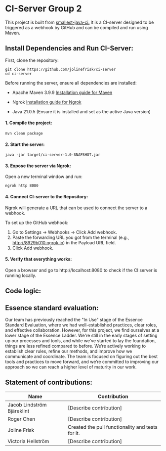 # CI-Server Group 2
This project is built from [smallest-java-ci.](https://github.com/KTH-DD2480/smallest-java-ci)
It is a CI-server designed to be triggered as a webhook by GitHub and can be compiled and run using Maven.



## Install Dependencies and Run CI-Server:


First, clone the repository:
```
git clone https://github.com/jolinefrisk/ci-server
cd ci-server
```


Before running the server, ensure all dependencies are installed:

* Apache Maven 3.9.9
[Installation guide for Maven](https://maven.apache.org/install.html)

* Ngrok
[Installation guide for Ngrok](https://ngrok.com/docs/guides/device-gateway/linux/)

* Java 21.0.5 (Ensure it is installed and set as the active Java version)

#### 1. Compile the project:

```
mvn clean package
```

#### 2. Start the server:

```
java -jar target/ci-server-1.0-SNAPSHOT.jar
```

#### 3. Expose the server via Ngrok:

Open a new terminal window and run:

```
ngrok http 8080
```

#### 4. Connect CI-server to the Repository:

Ngrok will generate a URL that can be used to connect the server to a webhook.

To set up the GitHub webhook:
1. Go to Settings → Webhooks → Click Add webhook.
2. Paste the forwarding URL you got from the terminal (e.g., http://8929b010.ngrok.io) in the Payload URL field.
3. Click Add webhook.

#### 5. Verify that everything works:

Open a browser and go to http://localhost:8080 to check if the CI server is running locally.

## Code logic:

## Essence standard evaluation:
Our team has previously reached the "In Use" stage of the Essence Standard Evaluation, where we had well-established practices, clear roles, and effective collaboration. However, for this project, we find ourselves at a lower stage of the Essence Ladder. We're still in the early stages of setting up our processes and tools, and while we’ve started to lay the foundation, things are less refined compared to before. We’re actively working to establish clear rules, refine our methods, and improve how we communicate and coordinate. The team is focused on figuring out the best tools and practices to move forward, and we’re committed to improving our approach so we can reach a higher level of maturity in our work.

## Statement of contributions:
| Name                     | Contribution                          |
|--------------------------|--------------------------------------|
| Jacob Lindström Bjäreklint | [Describe contribution]             |
| Roger Chen               | [Describe contribution]             |
| Joline Frisk             | Created the pull functionality and tests for it. |
| Victoria Hellström       | [Describe contribution]             |

